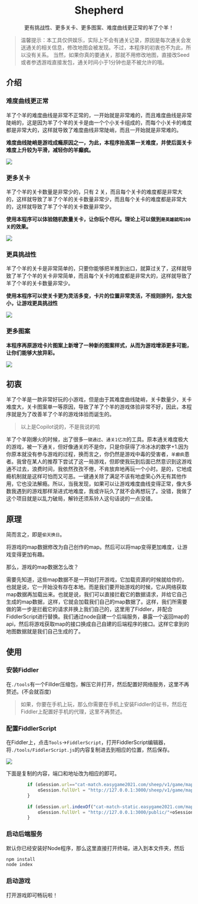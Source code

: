 <div align="center">

  <h1 align="center" ><strong>Shepherd</strong></h1>

  <p align="center">
    更有挑战性、更多关卡、更多图案、难度曲线更正常的羊了个羊！
  </p>
  
</div>

> 温馨提示：本工具仅供娱乐，实际上不会有通关记录，原因是每次通关会发送通关的相关信息，修改地图会被发现。不过，本程序的初衷也不为此，所以没有关系。
当然，如果你真的要通关，那就不用修改地图，直接改Seed或者参透游戏直接发包，通关时间小于1分钟也是不被允许的哦。

## 介绍

### 难度曲线更正常

羊了个羊的难度曲线是非常不正常的，一开始就是非常难的，而且难度曲线是非常陡峭的，这是因为羊了个羊的关卡是由一个个小关卡组成的，而每个小关卡的难度都是非常大的，这样就导致了难度曲线非常陡峭，而且一开始就是非常难的。

<strong>难度曲线陡峭是游戏成瘾原因之一，为此，本程序抬高第一关难度，并使后面关卡难度上升较为平滑，减轻你的羊癫疯。</strong>

![](https://pic1.imgdb.cn/item/63327bcc16f2c2beb19e686b.png)

### 更多关卡

羊了个羊的关卡数量是非常少的，只有 2 关，而且每个关卡的难度都是非常大的，这样就导致了羊了个羊的关卡数量非常少，而且每个关卡的难度都是非常大的，这样就导致了羊了个羊的关卡数量非常少。

<strong>使用本程序可以体验随机数量关卡，让你玩个尽兴。理论上可以做到`是英雄就闯100关`的效果。</strong>

![](https://pic1.imgdb.cn/item/63327bcc16f2c2beb19e6870.png)

### 更具挑战性

羊了个羊的关卡是非常简单的，只要你能够把羊推到出口，就算过关了，这样就导致了羊了个羊的关卡非常简单，而且每个关卡的难度都是非常大的，这样就导致了羊了个羊的关卡数量非常少。

<strong>使用本程序可以使关卡更为灵活多变，卡片的位置非常灵活，不规则排列，忽大忽小，让游戏更具挑战性</strong>

![](https://pic1.imgdb.cn/item/63327bcc16f2c2beb19e687d.png)

### 更多图案

<strong>本程序再原游戏卡片图案上新增了一种新的图案样式，从而为游戏增添更多可能，让你们能够大放异彩。</strong>

![](https://pic1.imgdb.cn/item/63327bcc16f2c2beb19e6886.png)

## 初衷

羊了个羊是一款非常好玩的小游戏，但是由于其难度曲线陡峭，关卡数量少，关卡难度大，关卡图案单一等原因，导致了羊了个羊的游戏体验非常不好，因此，本程序就是为了改善羊了个羊的游戏体验而诞生的。

> 以上是Copilot说的，不是我说的哈

羊了个羊刚爆火的时候，出了很多`一键通过`、`通关1亿次`的工具。原本通关难度极大的游戏，被一下通关，但好像通关的不是你，只是你获得了冷冰冰的数字+1.因为你原本就没有参与游戏的过程，换而言之，你仍然是游戏中毒的受害者，`羊癫疯`患者。我曾在某人的推荐下尝试了这一局游戏，但即使我玩到后面已然意识到这游戏通不过去，浪费时间，我依然孜孜不倦，不肯放弃地再玩一个小时。是的，它地成瘾机制就是这样可怕而又可恶。一键通关除了满足不该有地虚荣心外无有其他作用，它也没法解瘾。所以，当我发现，如果可以让游戏难度曲线变得正常，像大多数我遇到的游戏那样渐进式地难度，我或许玩久了就不会再想玩了。没错，我做了这个项目就是以乱力破局，解铃还须系铃人这句话说的一点没错。

## 原理

简而言之，即是`偷天换日`。

将游戏的map数据修改为自己创作的map。然后可以将map变得更加难度，让游戏变得更加有趣。

那么，游戏的map数据怎么改？

需要先知道，这些map数据不是一开始打开游戏，它加载资源的时候就给你的，也就是说，它一开始没有存在本地。而是我们要开始游戏的时候，它从网络获取map数据再加载出来。也就是说，我们可以直接拦截它的数据请求，并给它自己生成的map数据，这样，它就会加载我们自己的map数据了。这样，我们所需要做的第一步是拦截它的请求并换上我们自己的，这里用了Fiddler，并配合FiddlerScript进行替换。我们通过node自建一个后端服务，暴露一个返回map的api，然后将游戏获取map的接口换成自己自建的后端程序的接口。这样它拿到的地图数据就是我们自己生成的了。

## 使用

### 安装Fiddler

在`./tools`有一个Fillder压缩包，解压它并打开，然后配置好网络服务，这里不再赘述。(不会就百度)
> 如果，你要在手机上玩，那么你需要在手机上安装Fiddler的证书，然后在Fiddler上配置好手机的代理，这里不再赘述。

### 配置FiddlerScript

在Fiddler上，点击`Tools`->`FiddlerScript`，打开FiddlerScript编辑器，将`./tools/FiddlerScript.js`的内容复制进去到相应的位置，然后保存。

![](https://pic1.imgdb.cn/item/63327bcc16f2c2beb19e685f.png)


下面是复制的内容，端口和地址改为相应的即可。

```js
        if (oSession.url=="cat-match.easygame2021.com/sheep/v1/game/map_info_ex?matchType=3") {
            oSession.fullUrl = "http://127.0.0.1:3000/sheep/v1/game/map_info_ex?matchType=3";
        }
        
        if (oSession.url.indexOf("cat-match-static.easygame2021.com/maps/")>-1){
            oSession.fullUrl = "http://127.0.0.1:3000/public/"+oSession.url.Split("/")[2];
        }
```

### 启动后端服务

默认你已经安装好Node程序，那么这里直接打开终端，进入到本文件夹，然后
  
  ```bash
  npm install
  node index
  ```


### 启动游戏

打开游戏即可畅玩啦！
